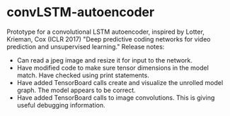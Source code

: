# convLSTM-autoencoder
Prototype for a convolutional LSTM autoencoder, inspired by Lotter, Krieman, Cox (ICLR 2017) "Deep predictive coding
networks for video prediction and unsupervised learning."
Release notes:
- Can read a jpeg image and resize it for input to the network.
- Have modified code to make sure tensor dimensions in the model match. Have checked using print statements.
- Have added TensorBoard calls create and visualize the unrolled model graph. The model appears to be correct.
- Have added TensorBoard calls to image convolutions. This is giving useful debugging information.
   
